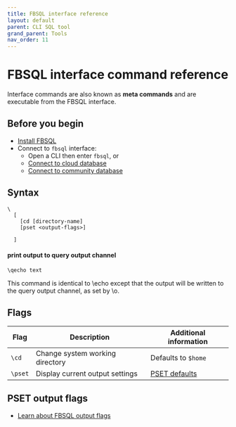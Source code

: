 ```yaml
---
title: FBSQL interface reference
layout: default
parent: CLI SQL tool
grand_parent: Tools
nav_order: 11
---
```

# FBSQL interface command reference

Interface commands are also known as **meta commands** and are executable from the FBSQL interface.

## Before you begin

* [Install FBSQL](/docs/tools/fbsql/fbsql-install)
* Connect to `fbsql` interface:
  * Open a CLI then enter `fbsql`, or
  * [Connect to cloud database](/docs/tools/fbsql/fbsql-connect-cloud-db)
  * [Connect to community database](/docs/tools/fbsql/fbsql-connect-community-db)

## Syntax

```
\
  [
    [cd [directory-name]
    [pset <output-flags>]

  ]
```



####  print output to query output channel

```shell
\qecho text
```

This command is identical to \echo except that the output will be written to the query output channel, as set by \o.



## Flags

| Flag | Description | Additional information |
|---|---|---|
| `\cd` | Change system working directory | Defaults to `$home` |
| `\pset` | Display current output settings | [PSET defaults](#pset-defaults) |

## PSET output flags

* [Learn about FBSQL output flags](/docs/tools/fbsql/fbsql-config-pset)
